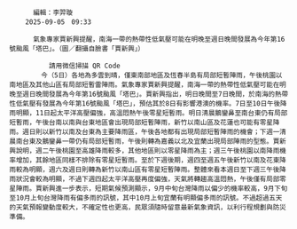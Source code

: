 
          編輯：李羿璇  
        2025-09-05　09:33
      
          氣象專家賈新興提醒，南海一帶的熱帶性低氣壓可能在明晚至週日晚間發展為今年第16號颱風「塔巴」。（圖／翻攝自臉書「賈新興」）
        
              請用微信掃描 QR Code
            今（5日）各地為多雲到晴，僅東南部地區及恆春半島有局部短暫陣雨，午後桃園以南地區及其他山區有局部短暫雷陣雨。氣象專家賈新興提醒，南海一帶的熱帶性低氣壓可能在明晚至週日晚間發展為今年第16號颱風「塔巴」。賈新興指出，明日晚間至7日晚間，於南海的熱帶性低氣壓有發展為今年第16號颱風「塔巴」，預估其於8日有影響港澳的機率。7日至10日午後降雨明顯，11日起太平洋高壓偏強，高溫悶熱午後零星短暫雨。明日清晨鵝鑾鼻至南台東仍有局部短暫雨，午後台南以南與台東地區會出現局部短暫陣雨，新竹以南山區及花蓮也可能有零星降雨。週日則以新竹以南及台東為主要降雨區，午後各地都有出現局部短暫陣雨的機會；下週一清晨南台東及鵝鑾鼻一帶仍有局部短暫雨，午後則轉為嘉義以北及宜蘭出現局部陣雨的型態。賈新興說明，週二午後桃園至高雄降雨較多，其他地區則以零星降雨為主；週三午後桃園以南降雨機率增加，其餘地區同樣不排除有零星短暫雨。至於下週後期，週四至週五午後新竹以南及花東降雨較為明顯，週六及週日則轉為新竹以南山區有零星短暫陣雨。整體來看本週日至下週三午後降雨狀況會較為明顯，不過下週四起太平洋高壓再度偏強，天氣將轉趨高溫悶熱，午後僅有局部零星陣雨。賈新興進一步表示，短期氣候預測顯示，9月中旬台灣降雨以偏少的機率較高，9月下旬至10月上旬台灣降雨有偏多雨的訊號，其中10月上旬宜蘭有明顯偏多雨的訊號。不過超過五天的天氣預報變動度較大，不確定性也更高，民眾須隨時留意最新氣象資訊，以利行程規劃與防災準備。